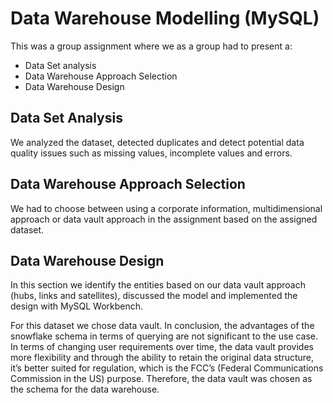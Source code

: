 # Data Warehouse Modelling (MySQL)
This was a group assignment where we as a group had to present a:
* Data Set analysis
* Data Warehouse Approach Selection
* Data Warehouse Design

## Data Set Analysis
We analyzed the dataset, detected duplicates and detect potential data quality issues such as missing values, incomplete values and errors. 

## Data Warehouse Approach Selection
We had to choose between using a corporate information, multidimensional approach or data vault approach in the assignment based on the assigned dataset.

## Data Warehouse Design
In this section we identify the entities based on our data vault approach (hubs, links and satellites), discussed the model and implemented the design with MySQL Workbench. 

For this dataset we chose data vault. In conclusion, the advantages of the snowflake schema in terms of querying are not significant to the use case. In terms of changing user requirements over time, the data vault provides more flexibility and through the ability to retain the original data structure, it’s better suited for regulation, which is the FCC’s (Federal Communications Commission in the US) purpose. Therefore, the data vault was chosen as the schema for the data warehouse.
